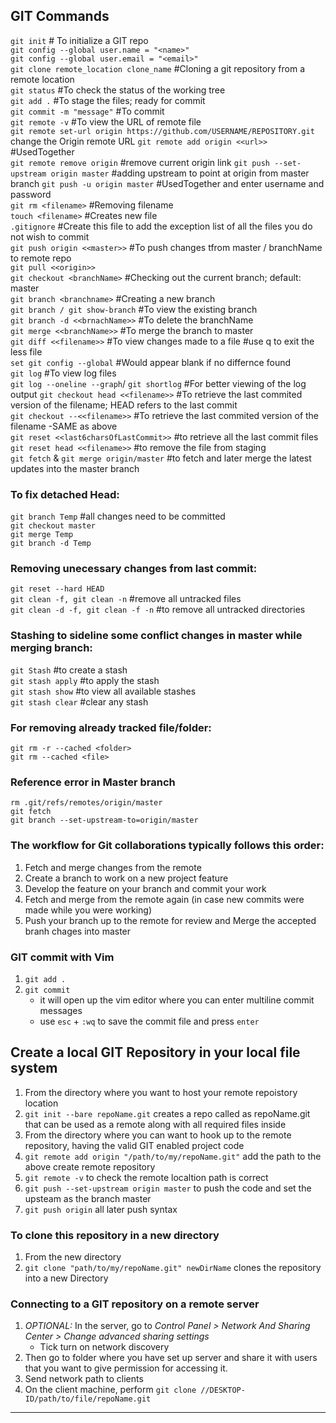 ## GIT Commands

`git init` # To initialize a GIT repo  
`git config --global user.name = "<name>"`  
`git config --global user.email = "<email>"`  
`git clone remote_location clone_name` #Cloning a git repository from a remote location  
`git status` #To check the status of the working tree  
`git add .` #To stage the files; ready for commit  
`git commit -m "message"` #To commit  
`git remote -v` #To view the URL of remote file  
`git remote set-url origin https://github.com/USERNAME/REPOSITORY.git` change the Origin remote URL
`git remote add origin <<url>>` #UsedTogether  
`git remote remove origin` #remove current origin link
`git push --set-upstream origin master` #adding upstream to point at origin from master branch
`git push -u origin master` #UsedTogether and enter username and password  
`git rm <filename>` #Removing filename  
`touch <filename>` #Creates new file  
`.gitignore` #Create this file to add the exception list of all the files you do not wish to commit  
`git push origin <<master>>` #To push changes tfrom master / branchName to remote repo  
`git pull <<origin>>`  
`git checkout <branchName>` #Checking out the current branch; default: master  
`git branch <branchname>` #Creating a new branch  
`git branch / git show-branch` #To view the existing branch  
`git branch -d <<brnachName>>` #To delete the branchName  
`git merge <<branchName>>` #To merge the branch to master  
`git diff <<filename>>` #To view changes made to a file #use q to exit the less file  
`set git config --global` #Would appear blank if no differnce found  
`git log` #To view log files  
`git log --oneline --graph`/ `git shortlog` #For better viewing of the log output
`git checkout head <<filename>>` #To retrieve the last commited version of the filename; HEAD refers to the last commit  
`git checkout --<<filename>>` #To retrieve the last commited version of the filename -SAME as above  
`git reset <<last6charsOfLastCommit>>` #to retrieve all the last commit files  
`git reset head <<filename>>` #to remove the file from staging  
`git fetch` & `git merge origin/master` #to fetch and later merge the latest updates into the master branch

### To fix detached Head:

`git branch Temp` #all changes need to be committed  
`git checkout master`  
`git merge Temp`  
`git branch -d Temp`

### Removing unecessary changes from last commit:

`git reset --hard HEAD`  
`git clean -f, git clean -n` #remove all untracked files  
`git clean -d -f, git clean -f -n` #to remove all untracked directories

### Stashing to sideline some conflict changes in master while merging branch:

`git Stash` #to create a stash  
`git stash apply` #to apply the stash  
`git stash show` #to view all available stashes  
`git stash clear` #clear any stash

### For removing already tracked file/folder:

`git rm -r --cached <folder>`  
`git rm --cached <file>`

### Reference error in Master branch

`rm .git/refs/remotes/origin/master`  
`git fetch`  
`git branch --set-upstream-to=origin/master`

### The workflow for Git collaborations typically follows this order:

1. Fetch and merge changes from the remote
2. Create a branch to work on a new project feature
3. Develop the feature on your branch and commit your work
4. Fetch and merge from the remote again (in case new commits were made while you were working)
5. Push your branch up to the remote for review and Merge the accepted branh chages into master

### GIT commit with Vim

1. `git add .`
2. `git commit`
   - it will open up the vim editor where you can enter multiline commit messages
   - use `esc` + `:wq` to save the commit file and press `enter`

## Create a local GIT Repository in your local file system
1. From the directory where you want to host your remote repoistory location
1. `git init --bare repoName.git`  creates a repo called as repoName.git that can be used as a remote along with all required files inside
2. From the directory where you can want to hook up to the remote repository, having the valid GIT enabled project code
3. `git remote add origin "/path/to/my/repoName.git"` add the path to the above create remote repository  
4. `git remote -v` to check the remote localtion path is correct
5. `git push --set-upstream origin master` to push the code and set the upsteam as the branch master
6. `git push origin` all later push syntax 

### To clone this repository in a new directory
1. From the new directory
2. `git clone "path/to/my/repoName.git" newDirName` clones the repository into a new Directory

### Connecting to a GIT repository on a remote server
1. _OPTIONAL:_ In the server, go to _Control Panel > Network And Sharing Center > Change advanced sharing settings_
   - Tick turn on network discovery
2. Then go to folder where you have set up server and share it with users that you want to give permission for accessing it.
3. Send network path to clients 
4. On the client machine, perform `git clone //DESKTOP-ID/path/to/file/repoName.git`

---
